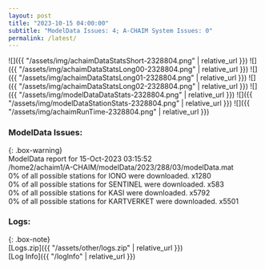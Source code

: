 ```yaml
---
layout: post
title: "2023-10-15 04:00:00"
subtitle: "ModelData Issues: 4; A-CHAIM System Issues: 0"
permalink: /latest/
---
```


![]({{ "/assets/img/achaimDataStatsShort-2328804.png" | relative_url }})
![]({{ "/assets/img/achaimDataStatsLong00-2328804.png" | relative_url }})
![]({{ "/assets/img/achaimDataStatsLong01-2328804.png" | relative_url }})
![]({{ "/assets/img/achaimDataStatsLong02-2328804.png" | relative_url }})
![]({{ "/assets/img/modelDataDataStats-2328804.png" | relative_url }})
![]({{ "/assets/img/modelDataStationStats-2328804.png" | relative_url }})
![]({{ "/assets/img/achaimRunTime-2328804.png" | relative_url }})


### ModelData Issues:  
  
{: .box-warning}  
 ModelData report for 15-Oct-2023 03:15:52   
 /home2/achaim1/A-CHAIM/modelData/2023/288/03/modelData.mat   
 0% of all possible stations for IONO were downloaded. x1280   
 0% of all possible stations for SENTINEL were downloaded. x583   
 0% of all possible stations for KASI were downloaded. x5792   
 0% of all possible stations for KARTVERKET were downloaded. x5501   
  


### Logs:  
  
{: .box-note}  
[Logs.zip]({{ "/assets/other/logs.zip" | relative_url }})  
[Log Info]({{ "/logInfo" | relative_url }})  
